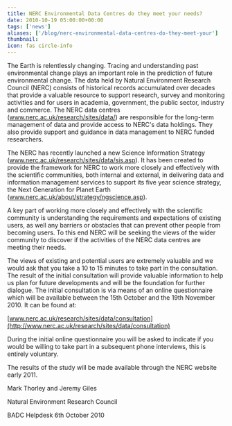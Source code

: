 ```yaml
---
title: NERC Environmental Data Centres do they meet your needs?
date: 2010-10-19 05:00:00+00:00
tags: ['news']
aliases: ['/blog/nerc-environmental-data-centres-do-they-meet-your']
thumbnail: 
icon: fas circle-info
---
```


The Earth is relentlessly changing. Tracing and understanding past environmental change plays an important role in the prediction of future environmental change. The data held by Natural Environment Research Council (NERC) consists of historical records accumulated over decades that provide a valuable resource to support research, survey and monitoring activities and for users in academia, government, the public sector, industry and commerce. The NERC data centres (www.nerc.ac.uk/research/sites/data/) are responsible for the long-term management of data and provide access to NERC's data holdings. They also provide support and guidance in data management to NERC funded researchers.



The NERC has recently launched a new Science Information Strategy (www.nerc.ac.uk/research/sites/data/sis.asp). It has been created to provide the framework for NERC to work more closely and effectively with the scientific communities, both internal and external, in delivering data and information management services to support its five year science strategy, the Next Generation for Planet Earth (www.nerc.ac.uk/about/strategy/ngscience.asp).


 
A key part of working more closely and effectively with the scientific community is understanding the requirements and expectations of existing users, as well any barriers or obstacles that can prevent other people from becoming users. To this end NERC will be seeking the views of the wider community to discover if the activities of the NERC data centres are meeting their needs.




The views of existing and potential users are extremely valuable and we would ask that you take a 10 to 15 minutes to take part in the consultation. The result of the initial consultation will provide valuable information to help us plan for future developments and will be the foundation for further dialogue. The initial consultation is via means of an online questionnaire which will be available between the 15th October and the 19th November 2010. It can be found at:




[www.nerc.ac.uk/research/sites/data/consultation](http://www.nerc.ac.uk/research/sites/data/consultation)




During the initial online questionnaire you will be asked to indicate if you would be willing to take part in a subsequent phone interviews, this is entirely voluntary.




The results of the study will be made available through the NERC website early 2011.





Mark Thorley and Jeremy Giles




Natural Environment Research Council

 



BADC Helpdesk
6th October 2010




